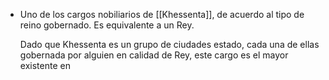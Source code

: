 - Uno de los cargos nobiliarios de [[Khessenta]], de acuerdo al tipo de reino gobernado. Es equivalente a un Rey.
  
  Dado que Khessenta es un grupo de ciudades estado, cada una de ellas gobernada por alguien en calidad de Rey, este cargo es el mayor existente en